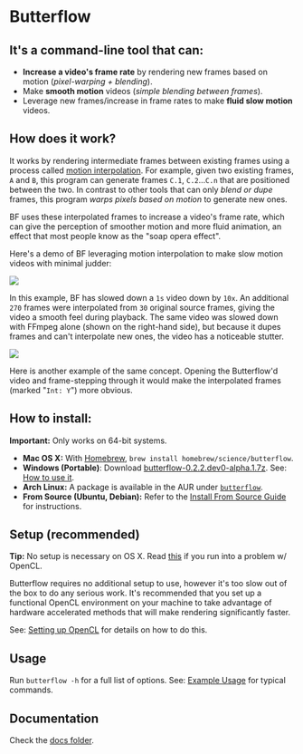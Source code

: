 # Butterflow
## It's a command-line tool that can:
* **Increase a video's frame rate** by rendering new frames based on motion (*pixel-warping + blending*).
* Make **smooth motion** videos (*simple blending between frames*).
* Leverage new frames/increase in frame rates to make **fluid slow motion** videos.

## How does it work?
It works by rendering intermediate frames between existing frames using a process called [motion interpolation](http://en.wikipedia.org/wiki/Motion_interpolation). For example, given two existing frames, `A` and `B`, this program can generate frames `C.1`, `C.2`...`C.n` that are positioned between the two. In contrast to other tools that can only *blend or dupe* frames, this program *warps pixels based on motion* to generate new ones.

BF uses these interpolated frames to increase a video's frame rate, which can give the perception of smoother motion and more fluid animation, an effect that most people know as the "soap opera effect".

Here's a demo of BF leveraging motion interpolation to make slow motion videos with minimal judder:

![](http://srv.dthpham.me/static/bf-example-1.gif)

In this example, BF has slowed down a `1s` video down by `10x`. An additional `270` frames were interpolated from `30` original source frames, giving the video a smooth feel during playback. The same video was slowed down with FFmpeg alone (shown on the right-hand side), but because it dupes frames and can't interpolate new ones, the video has a noticeable stutter.

![](http://srv.dthpham.me/static/bf-example-2.gif)

Here is another example of the same concept. Opening the Butterflow'd video and frame-stepping through it would make the interpolated frames (marked "`Int: Y`") more obvious.

## How to install:
**Important:** Only works on 64-bit systems.

* **Mac OS X:** With [Homebrew](http://brew.sh/), `brew install homebrew/science/butterflow`.
* **Windows (Portable)**: Download [butterflow-0.2.2.dev0-alpha.1.7z](http://srv.dthpham.me/butterflow/releases/win/butterflow-0.2.2.dev0-alpha.1.7z). See: [How to use it](https://github.com/dthpham/butterflow/blob/master/docs/Install-On-Windows-Guide.md#how-to-use-it).
* **Arch Linux:** A package is available in the AUR under [`butterflow`](https://aur.archlinux.org/packages/butterflow/).
* **From Source (Ubuntu, Debian):** Refer to the [Install From Source Guide](https://github.com/dthpham/butterflow/blob/master/docs/Install-From-Source-Guide.md) for instructions.

## Setup (recommended)
**Tip:** No setup is necessary on OS X. Read [this](https://github.com/dthpham/butterflow/blob/master/docs/Setting-Up-OpenCL.md#os-x-mavericks-and-newer) if you run into a problem w/ OpenCL.

Butterflow requires no additional setup to use, however it's too slow out of the box to do any serious work. It's recommended that you set up a functional OpenCL environment on your machine to take advantage of hardware accelerated methods that will make rendering significantly faster.

See: [Setting up OpenCL](https://github.com/dthpham/butterflow/blob/master/docs/Setting-Up-OpenCL.md) for details on how to do this.

## Usage
Run `butterflow -h` for a full list of options. See: [Example Usage](https://github.com/dthpham/butterflow/blob/master/docs/Example-Usage.md) for typical commands.

## Documentation
Check the [docs folder](https://github.com/dthpham/butterflow/tree/master/docs).
